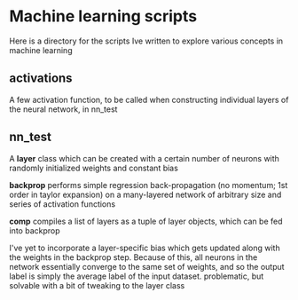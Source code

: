 # Machine learning scripts
Here is a directory for the scripts Ive written to explore various concepts in machine learning

## activations

A few activation function, to be called when constructing individual layers of the neural network, in nn_test

## nn_test

A <b>layer</b> class which can be created with a certain number of neurons with randomly initialized weights and constant bias

<b>backprop</b> performs simple regression back-propagation (no momentum; 1st order in taylor expansion) on a many-layered network of arbitrary size and series of activation functions

<b>comp</b> compiles a list of layers as a tuple of layer objects, which can be fed into backprop

I've yet to incorporate a layer-specific bias which gets updated along with the weights in the backprop step.  Because of this, all neurons in the network essentially converge to the same set of weights, and so the output label is simply the average label of the input dataset.  problematic, but solvable with a bit of tweaking to the layer class
